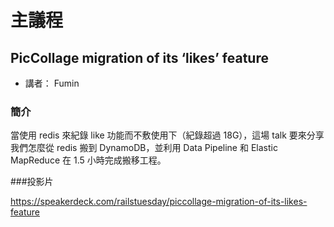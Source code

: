 # 主議程

## PicCollage migration of its ‘likes’ feature

* 講者： Fumin

### 簡介

當使用 redis 來紀錄 like 功能而不敷使用下（紀錄超過 18G），這場 talk 要來分享我們怎麼從 redis 搬到 DynamoDB，並利用 Data Pipeline 和 Elastic MapReduce 在 1.5 小時完成搬移工程。

###投影片

https://speakerdeck.com/railstuesday/piccollage-migration-of-its-likes-feature
